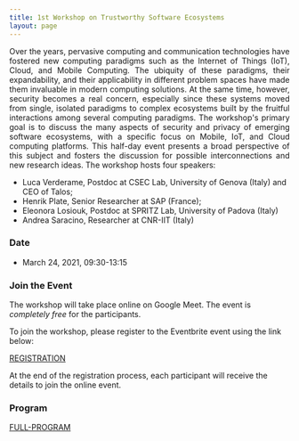 ```yaml
---
title: 1st Workshop on Trustworthy Software Ecosystems
layout: page
---
```


<p align="justify">
Over the years, pervasive computing and communication technologies have fostered new computing paradigms such as the Internet of Things (IoT), Cloud, and Mobile Computing. The ubiquity of these paradigms, their expandability, and their applicability in different problem spaces have made them invaluable in modern computing solutions. 
At the same time, however, security becomes a real concern, especially since these systems moved from single, isolated paradigms to complex ecosystems built by the fruitful interactions among several computing paradigms. 
The workshop's primary goal is to discuss the many aspects of security and privacy of emerging software ecosystems, with a specific focus on Mobile, IoT, and Cloud computing platforms. This half-day event presents a broad perspective of this subject and fosters the discussion for possible interconnections and new research ideas. The workshop hosts four speakers:
</p>

* Luca Verderame, Postdoc at CSEC Lab, University of Genova (Italy) and CEO of Talos;
* Henrik Plate, Senior Researcher at SAP (France);
* Eleonora Losiouk, Postdoc at SPRITZ Lab, University of Padova (Italy)
* Andrea Saracino, Researcher at CNR-IIT (Italy)

### Date

* March 24, 2021, 09:30-13:15

### Join the Event

The workshop will take place online on Google Meet. The event is *completely free* for the participants. 

To join the workshop, please register to the Eventbrite event using the link below: 

[REGISTRATION](https://www.eventbrite.it/e/biglietti-1st-workshop-on-trustworthy-software-ecosystems-141830977271)

At the end of the registration process, each participant will receive the details to join the online event.

### Program

[FULL-PROGRAM](/Workshop-program.pdf)
